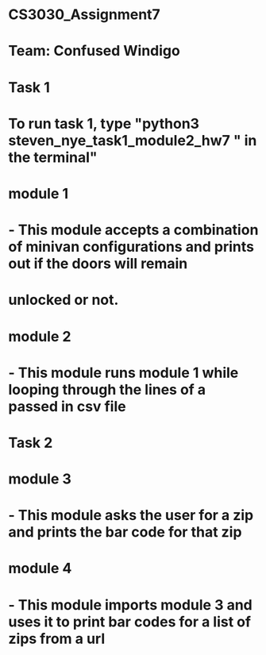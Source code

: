 # CS3030_Assignment7
# Team: Confused Windigo

# Task 1

# To run task 1, type "python3 steven_nye_task1_module2_hw7 <config csv file>" in the terminal"

# module 1 
#	- This module accepts a combination of minivan configurations and prints out if the doors will remain
#	  unlocked or not.

# module 2
#	- This module runs module 1 while looping through the lines of a passed in csv file

# Task 2

# module 3
#	- This module asks the user for a zip and prints the bar code for that zip
#

# module 4
#	- This module imports module 3 and uses it to print bar codes for a list of zips from a url

